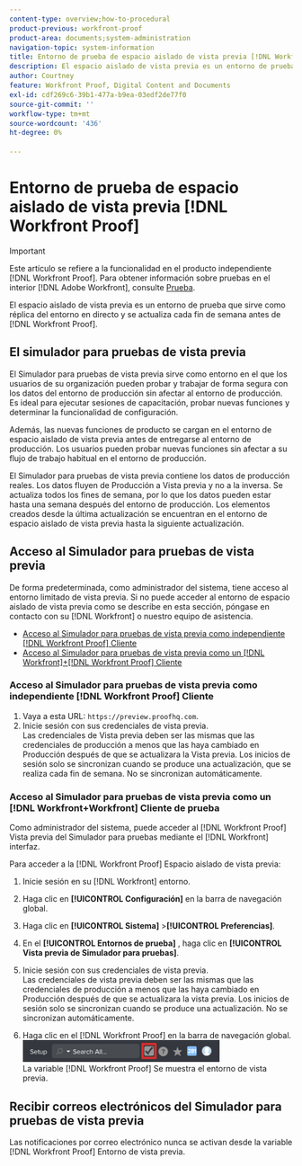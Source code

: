 ```yaml
---
content-type: overview;how-to-procedural
product-previous: workfront-proof
product-area: documents;system-administration
navigation-topic: system-information
title: Entorno de prueba de espacio aislado de vista previa [!DNL Workfront Proof]
description: El espacio aislado de vista previa es un entorno de prueba que sirve como réplica del entorno en directo y se actualiza cada fin de semana antes de [!DNL Workfront Proof].
author: Courtney
feature: Workfront Proof, Digital Content and Documents
exl-id: cdf269c6-39b1-477a-b9ea-03edf2de77f0
source-git-commit: ''
workflow-type: tm+mt
source-wordcount: '436'
ht-degree: 0%

---
```


# Entorno de prueba de espacio aislado de vista previa [!DNL Workfront Proof]

>[!IMPORTANT]
>
>Este artículo se refiere a la funcionalidad en el producto independiente [!DNL Workfront Proof]. Para obtener información sobre pruebas en el interior [!DNL Adobe Workfront], consulte [Prueba](../../../review-and-approve-work/proofing/proofing.md).

El espacio aislado de vista previa es un entorno de prueba que sirve como réplica del entorno en directo y se actualiza cada fin de semana antes de [!DNL Workfront Proof].

## El simulador para pruebas de vista previa

El Simulador para pruebas de vista previa sirve como entorno en el que los usuarios de su organización pueden probar y trabajar de forma segura con los datos del entorno de producción sin afectar al entorno de producción. Es ideal para ejecutar sesiones de capacitación, probar nuevas funciones y determinar la funcionalidad de configuración.

Además, las nuevas funciones de producto se cargan en el entorno de espacio aislado de vista previa antes de entregarse al entorno de producción. Los usuarios pueden probar nuevas funciones sin afectar a su flujo de trabajo habitual en el entorno de producción.

El Simulador para pruebas de vista previa contiene los datos de producción reales. Los datos fluyen de Producción a Vista previa y no a la inversa. Se actualiza todos los fines de semana, por lo que los datos pueden estar hasta una semana después del entorno de producción. Los elementos creados desde la última actualización se encuentran en el entorno de espacio aislado de vista previa hasta la siguiente actualización.

## Acceso al Simulador para pruebas de vista previa

De forma predeterminada, como administrador del sistema, tiene acceso al entorno limitado de vista previa. Si no puede acceder al entorno de espacio aislado de vista previa como se describe en esta sección, póngase en contacto con su [!DNL Workfront] o nuestro equipo de asistencia.

* [Acceso al Simulador para pruebas de vista previa como independiente [!DNL Workfront Proof] Cliente](#accessing-the-preview-sandbox-as-a-stand-alone-workfront-proof-customer)
* [Acceso al Simulador para pruebas de vista previa como un [!DNL Workfront]+[!DNL Workfront Proof] Cliente](#accessing-the-preview-sandbox-as-a-workfrontworkfront-proof-customer)

### Acceso al Simulador para pruebas de vista previa como independiente [!DNL Workfront Proof] Cliente

1. Vaya a esta URL:  `https://preview.proofhq.com`.
1. Inicie sesión con sus credenciales de vista previa.\
   Las credenciales de Vista previa deben ser las mismas que las credenciales de producción a menos que las haya cambiado en Producción después de que se actualizara la Vista previa. Los inicios de sesión solo se sincronizan cuando se produce una actualización, que se realiza cada fin de semana. No se sincronizan automáticamente.

### Acceso al Simulador para pruebas de vista previa como un [!DNL Workfront+Workfront] Cliente de prueba

Como administrador del sistema, puede acceder al [!DNL Workfront Proof] Vista previa del Simulador para pruebas mediante el [!DNL Workfront] interfaz.

Para acceder a la [!DNL Workfront Proof] Espacio aislado de vista previa:

1. Inicie sesión en su [!DNL Workfront] entorno.
1. Haga clic en **[!UICONTROL Configuración]** en la barra de navegación global.
1. Haga clic en **[!UICONTROL Sistema]** >**[!UICONTROL Preferencias]**.

1. En el **[!UICONTROL Entornos de prueba]** , haga clic en **[!UICONTROL Vista previa de Simulador para pruebas]**.

1. Inicie sesión con sus credenciales de vista previa.\
   Las credenciales de vista previa deben ser las mismas que las credenciales de producción a menos que las haya cambiado en Producción después de que se actualizara la vista previa. Los inicios de sesión solo se sincronizan cuando se produce una actualización. No se sincronizan automáticamente.
1. Haga clic en el [!DNL Workfront Proof] en la barra de navegación global.\
   ![proof_access_proofhq.png](assets/proof-access-proofhq-350x39.png)\
   La variable [!DNL Workfront Proof] Se muestra el entorno de vista previa.

## Recibir correos electrónicos del Simulador para pruebas de vista previa

Las notificaciones por correo electrónico nunca se activan desde la variable [!DNL Workfront Proof] Entorno de vista previa.
